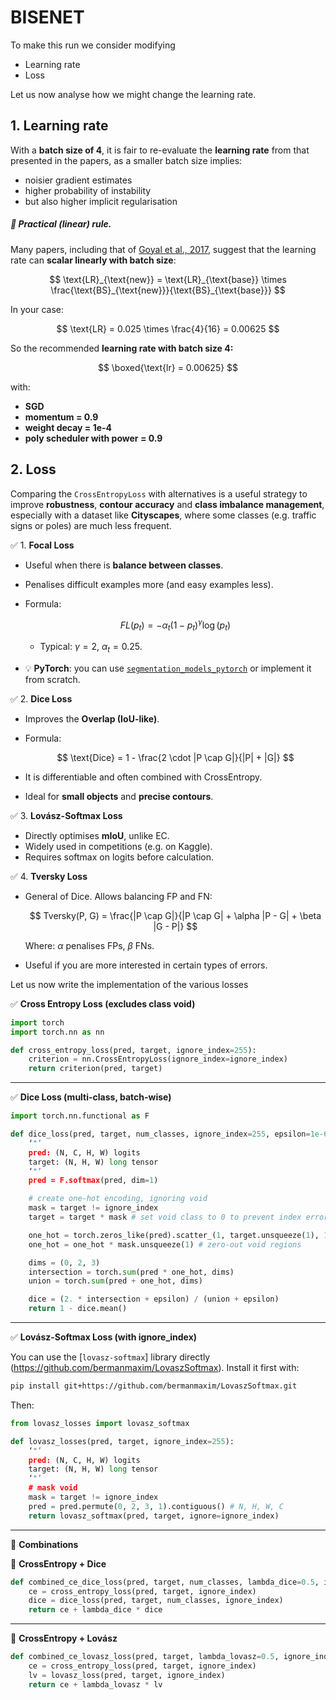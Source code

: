 # BISENET
To make this run we consider modifying
- Learning rate
- Loss

Let us now analyse how we might change the learning rate.

## 1. Learning rate
With a **batch size of 4**, it is fair to re-evaluate the **learning rate** from that presented in the papers, as a smaller batch size implies:

* noisier gradient estimates
* higher probability of instability
* but also higher implicit regularisation

##### 📌 *Practical (linear) rule*.

Many papers, including that of [Goyal et al., 2017](https://arxiv.org/abs/1706.02677), suggest that the learning rate can **scalar linearly with batch size**:

$$
\text{LR}_{\text{new}} = \text{LR}_{\text{base}} \times \frac{\text{BS}_{\text{new}}}{\text{BS}_{\text{base}}}
$$

In your case:

$$
\text{LR} = 0.025 \times \frac{4}{16} = 0.00625
$$

So the recommended **learning rate with batch size 4:**

$$
\boxed{\text{lr} = 0.00625}
$$

with:

* **SGD**
* **momentum = 0.9**
* **weight decay = 1e-4**
* **poly scheduler with power = 0.9**

## 2. Loss
Comparing the `CrossEntropyLoss` with alternatives is a useful strategy to improve **robustness**, **contour accuracy** and **class imbalance management**, especially with a dataset like **Cityscapes**, where some classes (e.g. traffic signs or poles) are much less frequent.

✅ 1. **Focal Loss**

* Useful when there is **balance between classes**.
* Penalises difficult examples more (and easy examples less).
* Formula:

  $$
  FL(p_t) = - \alpha_t (1 - p_t)^\gamma \log(p_t)
  $$

  * Typical: $\gamma = 2$, $\alpha_t = 0.25$.
* 💡 **PyTorch**: you can use [`segmentation_models_pytorch`](https://github.com/qubvel/segmentation_models.pytorch) or implement it from scratch.

✅ 2. **Dice Loss**

* Improves the **Overlap (IoU-like)**.
* Formula:

  $$
  \text{Dice} = 1 - \frac{2 \cdot |P \cap G|}{|P| + |G|}
  $$
* It is differentiable and often combined with CrossEntropy.
* Ideal for **small objects** and **precise contours**.

✅ 3. **Lovász-Softmax Loss**

* Directly optimises **mIoU**, unlike EC.
* Widely used in competitions (e.g. on Kaggle).
* Requires softmax on logits before calculation.

✅ 4. **Tversky Loss**

* General of Dice. Allows balancing FP and FN:

  $$
  Tversky(P, G) = \frac{|P \cap G|}{|P \cap G| + \alpha |P - G| + \beta |G - P|}
  $$

  Where: $\alpha$ penalises FPs, $\beta$ FNs.
* Useful if you are more interested in certain types of errors.

Let us now write the implementation of the various losses

✅ **Cross Entropy Loss (excludes class void)**

```python
import torch
import torch.nn as nn

def cross_entropy_loss(pred, target, ignore_index=255):
    criterion = nn.CrossEntropyLoss(ignore_index=ignore_index)
    return criterion(pred, target)
```

---

✅ **Dice Loss (multi-class, batch-wise)**

```python
import torch.nn.functional as F

def dice_loss(pred, target, num_classes, ignore_index=255, epsilon=1e-6):
    ‘"’
    pred: (N, C, H, W) logits
    target: (N, H, W) long tensor
    ‘"’
    pred = F.softmax(pred, dim=1)

    # create one-hot encoding, ignoring void
    mask = target != ignore_index
    target = target * mask # set void class to 0 to prevent index error

    one_hot = torch.zeros_like(pred).scatter_(1, target.unsqueeze(1), 1)
    one_hot = one_hot * mask.unsqueeze(1) # zero-out void regions

    dims = (0, 2, 3)
    intersection = torch.sum(pred * one_hot, dims)
    union = torch.sum(pred + one_hot, dims)

    dice = (2. * intersection + epsilon) / (union + epsilon)
    return 1 - dice.mean()
```

---

✅ **Lovász-Softmax Loss (with ignore_index)**

You can use the [`lovasz-softmax`] library directly (https://github.com/bermanmaxim/LovaszSoftmax).
Install it first with:

```bash
pip install git+https://github.com/bermanmaxim/LovaszSoftmax.git
```

Then:

```python
from lovasz_losses import lovasz_softmax

def lovasz_losses(pred, target, ignore_index=255):
    ‘"’
    pred: (N, C, H, W) logits
    target: (N, H, W) long tensor
    ‘"’
    # mask void
    mask = target != ignore_index
    pred = pred.permute(0, 2, 3, 1).contiguous() # N, H, W, C
    return lovasz_softmax(pred, target, ignore=ignore_index)
```

---

🔀 **Combinations**

🔧 **CrossEntropy + Dice**

```python
def combined_ce_dice_loss(pred, target, num_classes, lambda_dice=0.5, ignore_index=255):
    ce = cross_entropy_loss(pred, target, ignore_index)
    dice = dice_loss(pred, target, num_classes, ignore_index)
    return ce + lambda_dice * dice
```

---

🔧 **CrossEntropy + Lovász**

```python
def combined_ce_lovasz_loss(pred, target, lambda_lovasz=0.5, ignore_index=255):
    ce = cross_entropy_loss(pred, target, ignore_index)
    lv = lovasz_loss(pred, target, ignore_index)
    return ce + lambda_lovasz * lv
```
